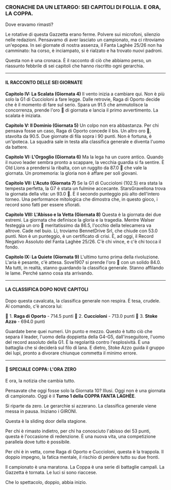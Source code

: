 ### CRONACHE DA UN LETARGO: SEI CAPITOLI DI FOLLIA. E ORA, LA COPPA.

Dove eravamo rimasti?

Le rotative di questa Gazzetta erano ferme. Polvere sui microfoni, silenzio nelle redazioni. Pensavamo di aver lasciato un campionato, ma ci ritroviamo un'epopea. In sei giornate di nostra assenza, il Fanta Laghèe 25/26 non ha camminato: ha corso, è inciampato, si è rialzato e ha trovato nuovi padroni.

Questa non è una cronaca. È il racconto di ciò che abbiamo perso, un riassunto febbrile di sei capitoli che hanno riscritto ogni gerarchia.

---

#### IL RACCONTO DELLE SEI GIORNATE

**Capitolo IV: La Scalata (Giornata 4)**
Il vento inizia a cambiare qui. Non è più solo la G1 di Cuccioloni a fare legge. Dalle retrovie, Raga di Oporto decide che è il momento di fare sul serio. Spara un 91.5 che ammutolisce la concorrenza, prende l'oro 🥇 di giornata e lancia il primo avvertimento. La scalata è iniziata.

**Capitolo V: Il Dominio (Giornata 5)**
Un colpo non era abbastanza. Per chi pensava fosse un caso, Raga di Oporto concede il bis. Un altro oro 🥇, stavolta da 90.5. Due giornate di fila sopra i 90 punti. Non è fortuna, è un'ipoteca. La squadra sale in testa alla classifica generale e diventa l'uomo da battere.

**Capitolo VI: L'Orgoglio (Giornata 6)**
Ma la lega ha un cuore antico. Quando il nuovo leader sembra pronto a scappare, la vecchia guardia si fa sentire. È Old Lions a prendersi la ribalta, con un ruggito da 87.0 🥇 che vale la giornata. Un promemoria: la gloria non è affare per soli giovani.

**Capitolo VII: L'Acuto (Giornata 7)**
Se la G1 di Cuccioloni (102.5) era stata la tempesta perfetta, la G7 è stata un fulmine accecante. StarsGravellona trova la giornata della vita: un 93.0 🥇. È il secondo punteggio più alto dell'intero torneo. Una performance mitologica che dimostra che, in questo gioco, i record sono fatti per essere sfiorati.

**Capitolo VIII: L'Abisso e la Vetta (Giornata 8)**
Questa è la giornata dei due estremi. La giornata che definisce la gloria e la tragedia. Mentre Walser festeggia un oro 🥇 meritatissimo da 86.5, l'occhio della telecamera va altrove. Cade nel buio. Lì, troviamo BennetDrive Srl, che chiude con 53.0 punti. Non è un punteggio, è un certificato di crisi. È, ad oggi, il Record Negativo Assoluto del Fanta Laghèe 25/26. C'è chi vince, e c'è chi tocca il fondo.

**Capitolo IX: La Quiete (Giornata 9)**
L'ultimo turno prima della rivoluzione. L'aria è pesante, c'è attesa. Sove1907 si prende l'oro 🥇 con un solido 84.0. Ma tutti, in realtà, stanno guardando la classifica generale. Stanno affilando le lame. Perché sanno cosa sta arrivando.

---

#### LA CLASSIFICA DOPO NOVE CAPITOLI

Dopo questa cavalcata, la classifica generale non respira. È tesa, crudele.
Al comando, c'è ancora lui:

🥇 1. **Raga di Oporto** - 714.5 punti
🥈 2. **Cuccioloni** - 713.0 punti
🥉 3. **Stoke Azzo** - 694.0 punti

Guardate bene quei numeri. Un punto e mezzo. Questo è tutto ciò che separa il leader, l'uomo della doppietta della G4-G5, dall'inseguitore, l'uomo del record assoluto della G1. È la regolarità contro l'esplosività. È una battaglia che si deciderà sul filo di lana.
E dietro, Stoke Azzo guida il gruppo dei lupi, pronto a divorare chiunque commetta il minimo errore.

---

#### 🔔 SPECIALE COPPA: L'ORA ZERO

E ora, la notizia che cambia tutto.

Pensavate che oggi fosse solo la Giornata 10? Illusi. Oggi non è una giornata di campionato. Oggi è il **Turno 1 della COPPA FANTA LAGHÈE**.

Si riparte da zero. Le gerarchie si azzerano. La classifica generale viene messa in pausa. Iniziano i GIRONI.

Questa è la sliding door della stagione.

Per chi è rimasto indietro, per chi ha conosciuto l'abisso dei 53 punti, questa è l'occasione di redenzione. È una nuova vita, una competizione parallela dove tutto è possibile.

Per chi è in vetta, come Raga di Oporto e Cuccioloni, questa è la trappola. Il doppio impegno, la fatica mentale, il rischio di perdere tutto su due fronti.

Il campionato è una maratona. La Coppa è una serie di battaglie campali.
La Gazzetta è tornata. Le luci si sono riaccese.

Che lo spettacolo, doppio, abbia inizio.

